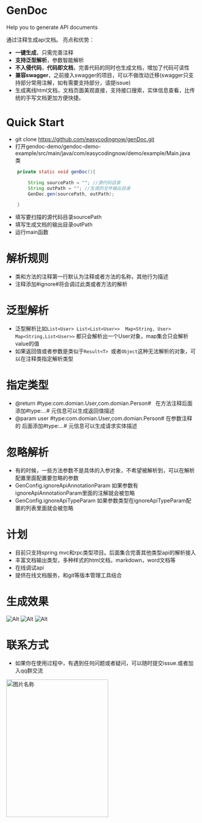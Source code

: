 # GenDoc
Help you to generate API documents

通过注释生成api文档。
亮点和优势：
* **一键生成**，只需完善注释
* **支持泛型解析**，参数智能解析
* **不入侵代码**，**代码即文档**，完善代码的同时也生成文档，增加了代码可读性
* **兼容swagger**，之前接入swagger的项目，可以不做改动迁移(swagger只支持部分常用注解，如有需要支持部分，请提issue)
* 生成离线html文档，文档页面美观直接，支持接口搜索，实体信息查看，比传统的手写文档更加方便快捷。

# Quick Start
* git clone https://github.com/easycodingnow/genDoc.git
* 打开gendoc-demo/gendoc-demo-example/src/main/java/com/easycodingnow/demo/example/Main.java 类
``` java
    private static void genDoc(){

        String sourcePath = ""; //源代码目录
        String outPath = ""; //生成的文件输出目录
        GenDoc.gen(sourcePath, outPath);

    }
```
* 填写要扫描的源代码目录sourcePath
* 填写生成文档的输出目录outPath
* 运行main函数

# 解析规则
* 类和方法的注释第一行默认为注释或者方法的名称，其他行为描述
* 注释添加#ignore#将会调过此类或者方法的解析

# 泛型解析
* 泛型解析比如`List<User> List<List<User>>  Map<String, User>  Map<String,List<User>>` 都只会解析出一个User对象，map集合只会解析value的值
* 如果返回值或者参数是类似于`Result<T> `或者`Object`这种无法解析的对象，可以在注释类指定解析类型

# 指定类型
* @return #type:com.domian.User,com.domian.Person#   在方法注释后面添加#type:...# 元信息可以生成返回值描述
* @param user  #type:com.domian.User,com.domian.Person# 在参数注释的 后面添加#type:...# 元信息可以生成请求实体描述

# 忽略解析
* 有的时候，一些方法参数不是具体的入参对象，不希望被解析到，可以在解析配置里面配置要忽略的参数
* GenConfig.ignoreApiAnnotationParam  如果参数有ignoreApiAnnotationParam里面的注解就会被忽略
* GenConfig.ignoreApiTypeParam  如果参数类型在ignoreApiTypeParam配置的列表里面就会被忽略

# 计划
* 目前只支持spring mvc和rpc类型项目。后面集合完善其他类型api的解析接入
* 丰富文档输出类型，多种样式的html文档，markdown，word文档等
* 在线调试api
* 提供在线文档服务，和git等版本管理工具结合

# 生成效果
![Alt](https://pic4.zhimg.com/v2-65ad229d322fbd844d739817943f9def_r.jpg)
![Alt](https://pic1.zhimg.com/v2-22127405d3a3b02742e8cc3cd2d2c72c_r.jpg)
![Alt](https://pic2.zhimg.com/v2-89c0f05a60609648d2bc9183fb3ed95d_r.jpg)


# 联系方式
* 如果你在使用过程中，有遇到任何问题或者疑问，可以随时提交issue.或者加入qq群交流
<img src="https://pic3.zhimg.com/v2-d82f4a4c334ff56a61cae32546190512_r.jpg" width = "270" height = "365" alt="图片名称" align=center />





